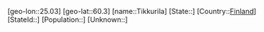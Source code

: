 ﻿---
location: [60.3,25.03]
type: City
tags:
- geo/City


SpocWebEntityId: 34871
isDeleted: false
confidential: public

---
[geo-lon::25.03]
[geo-lat::60.3]
[name::Tikkurila]
[State::]
[Country::[Finland](geo/Continent/Europe/Finland.md)]
[StateId::]
[Population::]
[Unknown::]

